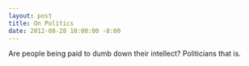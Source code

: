 ```yaml
---
layout: post
title: On Politics
date: 2012-08-28 10:00:00 -8:00
---
```


Are people being paid to dumb down their intellect? Politicians that is.  
